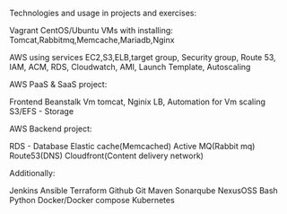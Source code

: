 Technologies and usage in projects and exercises:

Vagrant CentOS/Ubuntu VMs with installing: Tomcat,Rabbitmq,Memcache,Mariadb,Nginx

AWS using services EC2,S3,ELB,target group, Security group, Route 53, IAM, ACM, RDS, Cloudwatch, AMI, Launch Template, Autoscaling

AWS PaaS & SaaS project:

Frontend 
Beanstalk Vm tomcat, Nginix LB, Automation for Vm scaling
S3/EFS - Storage

AWS Backend project:

RDS - Database
Elastic cache(Memcached)
Active MQ(Rabbit mq)
Route53(DNS)
Cloudfront(Content delivery network)

Additionally:

Jenkins
Ansible
Terraform
Github
Git
Maven
Sonarqube
NexusOSS
Bash
Python
Docker/Docker compose
Kubernetes
